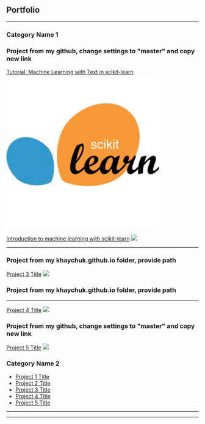 ## Portfolio

---

### Category Name 1 
### Project from my github, change settings to "master" and copy new link

[Tutorial: Machine Learning with Text in scikit-learn](https://khaychuk.github.io/pycon-2016-tutorial-youtube/)
<img src="images/Youtube_tutorial.jpg?raw=true"/>

[Introduction to machine learning with scikit-learn](https://khaychuk.github.io/scikit-learn-videos/)
<img src="images/dummy_thumbnail.jpg?raw=true"/>

---
### Project from my khaychuk.github.io folder, provide path
[Project 3 Title](/pdf/sample_presentation.pdf)
<img src="images/dummy_thumbnail.jpg?raw=true"/>

### Project from my khaychuk.github.io folder, provide path
---
[Project 4 Title](http://example.com/)
<img src="images/dummy_thumbnail.jpg?raw=true"/>

### Project from my github, change settings to "master" and copy new link
[Project 5 Title](/sample_page)
<img src="images/dummy_thumbnail.jpg?raw=true"/>

### Category Name 2

- [Project 1 Title](https://khaychuk.github.io/pycon-2016-tutorial-youtube/)
- [Project 2 Title](http://example.com/)
- [Project 3 Title](http://example.com/)
- [Project 4 Title](http://example.com/)
- [Project 5 Title](http://example.com/)

---




---

